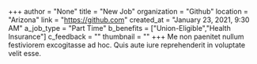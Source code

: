 +++
author = "None"
title = "New Job"
organization = "Github"
location = "Arizona"
link = "https://github.com"
created_at = "January 23, 2021, 9:30 AM"
a_job_type = "Part Time"
b_benefits = ["Union-Eligible","Health Insurance"]
c_feedback = ""
thumbnail = ""
+++
Me non paenitet nullum festiviorem excogitasse ad hoc. Quis aute iure reprehenderit in voluptate velit esse.